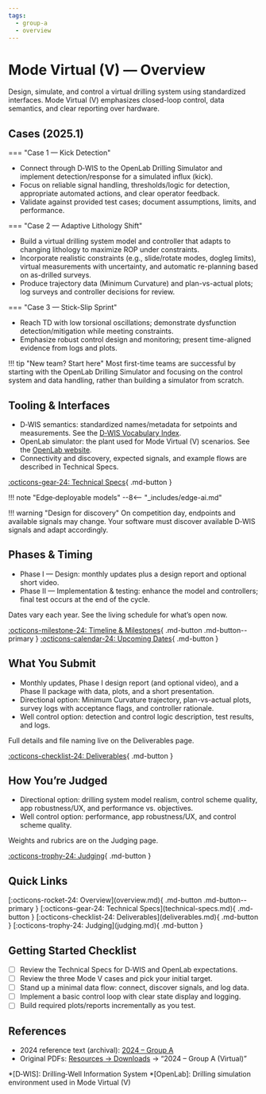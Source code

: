 ```yaml
---
tags:
  - group-a
  - overview
---
```


# Mode Virtual (V) — Overview

Design, simulate, and control a virtual drilling system using standardized interfaces. Mode Virtual (V) emphasizes closed-loop control, data semantics, and clear reporting over hardware.

## Cases (2025.1)

=== "Case 1 — Kick Detection"

- Connect through D‑WIS to the OpenLab Drilling Simulator and implement detection/response for a simulated influx (kick).
- Focus on reliable signal handling, thresholds/logic for detection, appropriate automated actions, and clear operator feedback.
- Validate against provided test cases; document assumptions, limits, and performance.

=== "Case 2 — Adaptive Lithology Shift"

- Build a virtual drilling system model and controller that adapts to changing lithology to maximize ROP under constraints.
- Incorporate realistic constraints (e.g., slide/rotate modes, dogleg limits), virtual measurements with uncertainty, and automatic re-planning based on as-drilled surveys.
- Produce trajectory data (Minimum Curvature) and plan-vs-actual plots; log surveys and controller decisions for review.

=== "Case 3 — Stick-Slip Sprint"

- Reach TD with low torsional oscillations; demonstrate dysfunction detection/mitigation while meeting constraints.
- Emphasize robust control design and monitoring; present time-aligned evidence from logs and plots.

!!! tip "New team? Start here"
    Most first-time teams are successful by starting with the OpenLab Drilling Simulator and focusing on the control system and data handling, rather than building a simulator from scratch.

## Tooling & Interfaces

- D‑WIS semantics: standardized names/metadata for setpoints and measurements. See the [D‑WIS Vocabulary Index](https://d-wis.org/vocabulary-index/).
- OpenLab simulator: the plant used for Mode Virtual (V) scenarios. See the [OpenLab website](https://openlab.app/).
- Connectivity and discovery, expected signals, and example flows are described in Technical Specs.

[:octicons-gear-24: Technical Specs](technical-specs.md){ .md-button }

!!! note "Edge‑deployable models"
    --8<-- "_includes/edge-ai.md"

!!! warning "Design for discovery"
    On competition day, endpoints and available signals may change. Your software must discover available D‑WIS signals and adapt accordingly.

## Phases & Timing

- Phase I — Design: monthly updates plus a design report and optional short video.
- Phase II — Implementation & testing: enhance the model and controllers; final test occurs at the end of the cycle.

Dates vary each year. See the living schedule for what’s open now.

[:octicons-milestone-24: Timeline & Milestones](../../competition/timeline.md){ .md-button .md-button--primary }
[:octicons-calendar-24: Upcoming Dates](../../competition/upcoming.md){ .md-button }

## What You Submit

- Monthly updates, Phase I design report (and optional video), and a Phase II package with data, plots, and a short presentation.
- Directional option: Minimum Curvature trajectory, plan-vs-actual plots, survey logs with acceptance flags, and controller rationale.
- Well control option: detection and control logic description, test results, and logs.

Full details and file naming live on the Deliverables page.

[:octicons-checklist-24: Deliverables](deliverables.md){ .md-button }

## How You’re Judged

- Directional option: drilling system model realism, control scheme quality, app robustness/UX, and performance vs. objectives.
- Well control option: performance, app robustness/UX, and control scheme quality.

Weights and rubrics are on the Judging page.

[:octicons-trophy-24: Judging](judging.md){ .md-button }

## Quick Links

<div class="btn-row" markdown>
[:octicons-rocket-24: Overview](overview.md){ .md-button .md-button--primary }
[:octicons-gear-24: Technical Specs](technical-specs.md){ .md-button }
[:octicons-checklist-24: Deliverables](deliverables.md){ .md-button }
[:octicons-trophy-24: Judging](judging.md){ .md-button }
</div>

## Getting Started Checklist

- [ ] Review the Technical Specs for D‑WIS and OpenLab expectations.
- [ ] Review the three Mode V cases and pick your initial target.
- [ ] Stand up a minimal data flow: connect, discover signals, and log data.
- [ ] Implement a basic control loop with clear state display and logging.
- [ ] Build required plots/reports incrementally as you test.

## References

- 2024 reference text (archival): [2024 – Group A](../../2024/group-a.md)
- Original PDFs: [Resources → Downloads](../../resources/downloads.md) → “2024 – Group A (Virtual)”

*[D‑WIS]: Drilling‑Well Information System
*[OpenLab]: Drilling simulation environment used in Mode Virtual (V)
